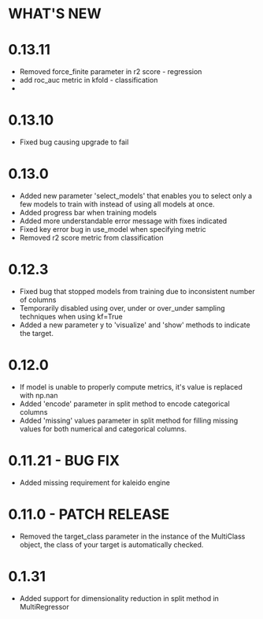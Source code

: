 # WHAT'S NEW

# 0.13.11
- Removed force_finite parameter in r2 score - regression
- add roc_auc metric in kfold - classification
- 
# 0.13.10
- Fixed bug causing upgrade to fail

# 0.13.0
- Added new parameter 'select_models' that enables you to select only a few models to train with instead of using all models at once.
- Added progress bar when training models
- Added more understandable error message with fixes indicated
- Fixed key error bug in use_model when specifying metric
- Removed r2 score metric from classification

# 0.12.3
- Fixed bug that stopped models from training due to inconsistent number of columns
- Temporarily disabled using over, under or over_under sampling techniques when using kf=True
- Added a new parameter y to 'visualize' and 'show' methods to indicate the target.

# 0.12.0
- If model is unable to properly compute metrics, it's value is replaced with np.nan
- Added 'encode' parameter in split method to encode categorical columns
- Added 'missing' values parameter in split method for filling missing values for both numerical and categorical columns.
# 0.11.21 - BUG FIX
- Added missing requirement for kaleido engine
# 0.11.0 - PATCH RELEASE
- Removed the target_class parameter in the instance of the MultiClass object, the class of your target is automatically checked.
# 0.1.31
- Added support for dimensionality reduction in split method in MultiRegressor
